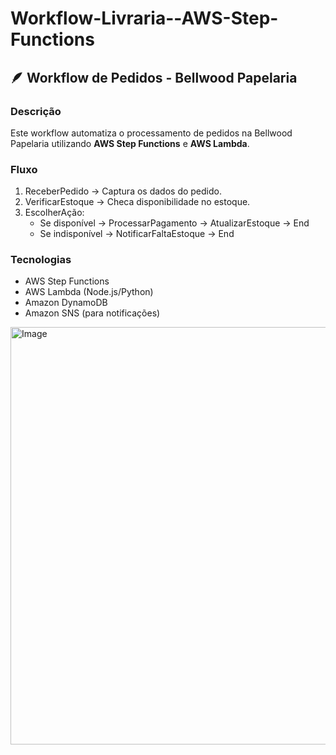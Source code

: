 # Workflow-Livraria--AWS-Step-Functions

## 🪶 Workflow de Pedidos - Bellwood Papelaria

### Descrição
Este workflow automatiza o processamento de pedidos na Bellwood Papelaria utilizando **AWS Step Functions** e **AWS Lambda**.

### Fluxo
1. ReceberPedido → Captura os dados do pedido.
2. VerificarEstoque → Checa disponibilidade no estoque.
3. EscolherAção:
   - Se disponível → ProcessarPagamento → AtualizarEstoque → End
   - Se indisponível → NotificarFaltaEstoque → End

### Tecnologias
- AWS Step Functions  
- AWS Lambda (Node.js/Python)  
- Amazon DynamoDB  
- Amazon SNS (para notificações)

<img width="544" height="668" alt="Image" src="https://github.com/user-attachments/assets/fe9a1cb6-3585-4d02-88b4-d753ba524819" />
